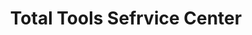 ---
title: "Total Tools Sefrvice Center"
url: /manila/total-tools-sefrvice-center/
shop: Eisenwaren
---